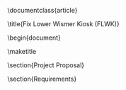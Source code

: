 \documentclass{article}

\title{Fix Lower Wismer Kiosk (FLWK)}

\begin{document}

\maketitle

\section{Project Proposal}

\section{Requirements}
